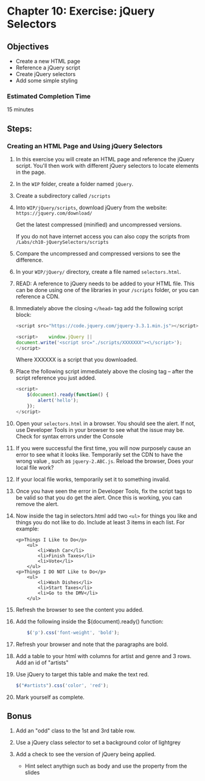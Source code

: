 # Chapter 10: Exercise: jQuery Selectors
## Objectives
* Create a new HTML page
* Reference a jQuery script
* Create jQuery selectors
* Add some simple styling


### Estimated Completion Time 
15 minutes

## Steps:
### Creating an HTML Page and Using jQuery Selectors
1. In this exercise you will create an HTML page and reference the jQuery script. You'll then work with different jQuery selectors to locate elements in the page.

1. In the `WIP` folder, create a folder named
`jQuery`.

1. Create a subdirectory called `/scripts` 

1. Into `WIP/jQuery/scripts`, download jQuery from the website: `https://jquery.com/download/`

	Get the latest compressed (minified) and uncompressed versions.
	
	If you do not have internet access you can also copy the scripts from `/Labs/ch10-jQuerySelectors/scripts`

1. Compare the uncompressed and compressed versions to see the difference.

1. In your `WIP/jQuery/` directory, create a file named `selectors.html`. 

1. READ: A reference to jQuery needs to be added to your HTML file.  This can be done using one of the libraries in your `/scripts` folder, or you can reference a CDN.

1. Immediately above the closing `</head>` tag add the following script block:
	``` javascript
	<script src="https://code.jquery.com/jquery-3.3.1.min.js"></script>

	<script>    window.jQuery || 
	document.write('<script src="./scripts/XXXXXXX"><\/script>');
	</script>
	```

	Where XXXXXX is a script that you downloaded.

1. Place the following script immediately above the closing </head> tag – after the script reference you just added. 
	``` javascript
	<script>
		$(document).ready(function() {
			alert('hello');
		});
	</script>
	```
1. Open your `selectors.html` in a browser. You should see the alert. If not, use Developer Tools in your browser to see what the issue may be.  Check for syntax errors under the Console

1. If you were successful the first time, you will now purposely cause an error to see what it looks like. Temporarily set the CDN to have the wrong value , such as `jquery-2.ABC.js`.  Reload the browser, Does your local file work?

1. If your local file works, temporarily set it to something invalid.  

1. Once you have seen the error in Developer Tools, fix the script tags to be valid so that you do get the alert.  Once this is working, you can remove the alert.

1. Now inside the <body> tag in selectors.html add two `<ul>` for things you like and things you do not like to do. Include at least 3 items in each list. For example:
	``` 
	<p>Things I Like to Do</p>
		<ul>
			<li>Wash Car</li>
			<li>Finish Taxes</li>
			<li>Vote</li>
		</ul>
	<p>Things I DO NOT Like to Do</p>
		<ul>
			<li>Wash Dishes</li>
			<li>Start Taxes</li>
			<li>Go to the DMV</li>
		</ul>
	```
1. Refresh the browser to see the content you added. 

1. Add the following  inside the  $(document).ready() function:
	``` javascript
		$('p').css('font-weight', 'bold');
	```
1. Refresh your browser and note that the paragraphs are bold.

1. Add a table to your html with columns for artist and genre and 3 rows. Add an id of "artists"

1. Use jQuery to target this table and make the text red.
	```javascript
	$("#artists").css('color', 'red');
	```


1. Mark yourself as complete.

## Bonus

1. Add an "odd" class to the 1st and 3rd table row.

1. Use a jQuery class selector to set a background color 
of lightgrey

1. Add a check to see the version of jQuery being applied.
	* Hint select anythign such as body and use the property from the slides

